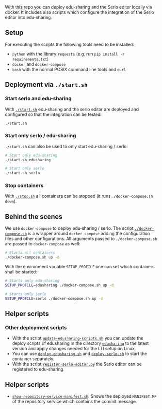 With this repo you can deploy edu-sharing and the Serlo editor locally via
docker. It includes also scripts which configure the integration of the Serlo
editor into edu-sharing.

## Setup

For executing the scripts the following tools need to be installed:

- `python` with the library `requests` (e.g. run
  `pip install -r requirements.txt`)
- `docker` and `docker-compose`
- `bash` with the normal POSIX command line tools and `curl`

## Deployment via `./start.sh`

### Start serlo and edu-sharing

With [`./start.sh`](./start.sh) edu-sharing and the serlo editor are deployed
and configured so that the integration can be tested:

```bash
./start.sh
```

### Start only serlo / edu-sharing

`./start.sh` can also be used to only start edu-sharing / serlo:

```bash
# Start only edu-sharing
./start.sh edusharing

# Start only serlo
./start.sh serlo
```

### Stop containers

With [`./stop.sh`](./stop.sh) all containers can be stopped (it runs
`./docker-compose.sh down`).

## Behind the scenes

We use `docker-compose` to deploy edu-sharing / serlo. The script
[`./docker-compose.sh`](./docker-compose.sh) is a wrapper around
`docker-compose` adding the configuration files and other configurations. All
arguments passed to `./docker-compose.sh` are passed to `docker-compose` as
well:

```bash
# Starts all containers
./docker-compose.sh up -d
```

With the environment variable `SETUP_PROFILE` one can set which containers shall
be started:

```bash
# Starts only edu-sharing
SETUP_PROFILE=edusharing ./docker-compose.sh up -d

# Starts only serlo
SETUP_PROFILE=serlo ./docker-compose.sh up -d
```

## Helper scripts

### Other deployment scripts

- With the script
  [`update-edusharing-scripts.sh`](./update-edusharing-scripts.sh) you can
  update the deploy scripts of edusharing in the directory
  [`edusharing`](./edusharing) to the latest version and apply changes needed
  for the LTI setup on Linux.
- You can use [`deploy-edusharing.sh`](./deploy-edusharing.sh) and
  [`deploy-serlo.sh`](./deploy-serlo.sh) to start the container separately.
- With the script [`register-serlo-editor.py`](./register-serlo-editor.py) the
  Serlo editor can be registered to edu-sharing.

## Helper scripts

- [`show-repository-service-manifest.sh`](./show-repository-service-manifest.sh):
  Shows the deployed `MANIFEST.MF` of the repository service which contains the
  commit message.
